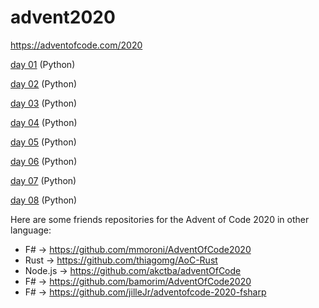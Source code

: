 # advent2020

https://adventofcode.com/2020

[day 01](https://github.com/gfnord/advent2020/tree/main/day01) (Python)

[day 02](https://github.com/gfnord/advent2020/tree/main/day02) (Python)

[day 03](https://github.com/gfnord/advent2020/tree/main/day03) (Python)

[day 04](https://github.com/gfnord/advent2020/tree/main/day04) (Python)

[day 05](https://github.com/gfnord/advent2020/tree/main/day05) (Python)

[day 06](https://github.com/gfnord/advent2020/tree/main/day06) (Python)

[day 07](https://github.com/gfnord/advent2020/tree/main/day07) (Python)

[day 08](https://github.com/gfnord/advent2020/tree/main/day08) (Python)

Here are some friends repositories for the Advent of Code 2020 in other language:

- F# -> https://github.com/mmoroni/AdventOfCode2020
- Rust -> https://github.com/thiagomg/AoC-Rust
- Node.js -> https://github.com/akctba/adventOfCode
- F# -> https://github.com/bamorim/AdventOfCode2020
- F# -> https://github.com/jilleJr/adventofcode-2020-fsharp
